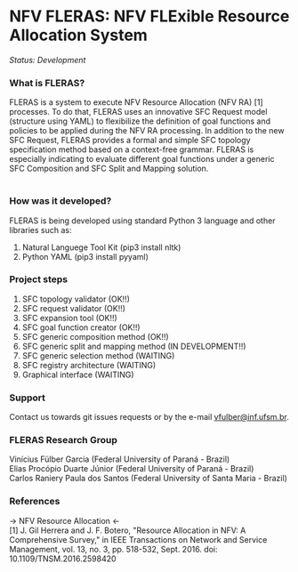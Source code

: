 NFV FLERAS: NFV FLExible Resource Allocation System
========================================================

*Status: Development*

### What is FLERAS?

FLERAS is a system to execute NFV Resource Allocation (NFV RA) [1] processes. To do that,
FLERAS uses an innovative SFC Request model (structure using YAML) to flexibilize the
definition of goal functions and policies to be applied during the NFV RA processing.
In addition to the new SFC Request, FLERAS provides a formal and simple SFC topology
specification method based on a context-free grammar. FLERAS is especially indicating
to evaluate different goal functions under a generic SFC Composition and SFC Split and
Mapping solution.<br/>
<br/>

<!---
The FLERAS' request model is structure by a YAML notation and presents three main blocks:<br/>
1. METADATA BLOCK<br/>
1.1. ID (Request unique identifier)<br/>
1.2. DESCRIPTION (Multi line request description)<br/>
2. SERVICE BLOCK<br/>
2.1. TOPOLOGY (Topology defined with the context-free grammar described below)<br/>
2.2. OELEMENTS (List of operacional elements IDs)<br/>
2.3. OUTNODES (List of output nodes IDs)<br/>
3. GOAL FUNCTION BLOCK<br/>
3.1. METRICS (List of metric objects that composes the goal function)<br/>
3.1.1. ID (Metric unique identifier)<br/>
3.1.2. GOAL (Minimize ("MIN") or maximize ("MAX") metric)<br/>
3.1.3. WEIGHT (Value for weighted evaluation)<br/>
3.1.4. INPUT (Initial metric value)<br/>
3.1.5. EVALUATION (Metric evaluation operation ("MULT", "DIV", "SUM", "SUB"))<br/>
3.1.6. UPDATE (Metric ID that the evaluation operation will update this metric)<br/>
3.2. BRANCHINGS (List of evaluation data division between segments of ramifications for every metric)<br/>
3.2.1. METRIC (Some metric ID)<br/>
3.2.1.1. UPDATE (Metric evaluatin data division operation ("MULT", "DIV", "SUM", "SUB"))<br/>
3.2.1.2. FACTORS (Metric evaluation data division factors, a list with one factor for each segment in the branchings and one list per branching)<br/>
4. POLICIES ()<br/>
4.1. IMMEDIATE ()<br/>
4.1.1. ID ()<br/>
4.1.2. MIN ()<br/>
4.1.3. MAX ()<br/>
4.1.4. TYPE ()<br/>
4.1.5. GOAL ()<br/>
4.1.6. WEIGHT ()<br/>
4.2. AGGREGATE ()<br/>
4.2.1. ID ()<br/>
4.2.2. MIN ()<br/>
4.2.3. MAX ()<br/>
4.2.4. TYPE ()<br/>
4.2.5. GOAL ()<br/>
4.2.6. WEIGHT ()<br/>
5. DEPLOYMENT ()<br/>
5.1. OELEMENT ()<br/>
5.1.1. FLAVOUR ()<br/>
5.1.1.1. MEMORY ()<br/>
5.1.1.2. NET_IFACES ()<br/>
5.1.1.3. CPUS ()<br/>
5.1.2. BENCHMARK ()<br/>
5.1.2.1. METRIC () <br/>

The FLERAS SFC specification follows the context-free grammar production rules:<br/>
1. S -> "IP" OPBLOCK<br/>
2. OPBLOCK -> TBRANCH | NTBRANCH | TPBLOCK OPBLOCK | TPBLOCK EP<br/>
3. ROPBLOCK -> INTBRANCH | TPBLOCK ROPBLOCK | TPBLOCK<br/>
4. TPBLOCK -> PORDER | MASKPELEM<br/>
5. PORDER -> "[" MASKPELEM NPELEM "]" POEXCEPTION | "[" MASKPELEM NPELEM "]"<br/>
6. POEXCEPTION -> "(" PELEM PELEM ")" POEXCEPTION | "(" PELEM PELEM ")" | "(" PELEM PELEM "*" ")" POEXCEPTION | "(" PELEM PELEM "*" ")"<br/>
7. TBRANCH -> TPBLOCK "{" OPBLOCK NEXTTBRANCH "}" <br/>
8. NEXTTBRANCH -> "/" OPBLOCK NEXTTBRANCH | "/" OPBLOCK<br/>
9. NTBRANCH -> TPBLOCK "{" ROPBLOCK NEXTNTBRANCH "}" OPBLOCK<br/>
10. INTBRANCH -> TPBLOCK "{" ROPBLOCK NEXTNTBRANCH "}" ROPBLOCK<br/>
11. NEXTNTBRANCH -> "/" ROPBLOCK NEXTNTBRANCH | "/" ROPBLOCK<br/>
12. NPELEM -> MASKPELEM NPELEM | MASKPELEM<br/>
13. MASKPELEM -> PELEM | PELEM "<" DOMAIN ">"<br/>
14. OPELEM -> OPEID1, OPEID2, ..., OPEIDn*<br/>
15. EP -> EPID1, EPID2, ..., EPIDn*<br/>
16. DOMAIN -> DOMID1, DOMID2, ..., DOMIn*<br/>

*Retrieved from the FLERAS request.
-->

### How was it developed?

FLERAS is being developed using standard Python 3 language and other libraries such as:<br/>
1. Natural Languege Tool Kit (pip3 install nltk)<br/>
2. Python YAML (pip3 install pyyaml)

### Project steps

1. SFC topology validator (OK!!)<br/>
2. SFC request validator (OK!!)<br/>
3. SFC expansion tool (OK!!)<br/>
4. SFC goal function creator (OK!!)<br/>
5. SFC generic composition method (OK!!)<br/>
6. SFC generic split and mapping method (IN DEVELOPMENT!!)<br/>
7. SFC generic selection method (WAITING)<br/>
8. SFC registry architecture (WAITING)<br/>
9. Graphical interface (WAITING)

### Support

Contact us towards git issues requests or by the e-mail vfulber@inf.ufsm.br.

### FLERAS Research Group

Vinícius Fülber Garcia (Federal University of Paraná - Brazil)<br/>
Elias Procópio Duarte Júnior (Federal University of Paraná - Brazil)<br/>
Carlos Raniery Paula dos Santos (Federal University of Santa Maria - Brazil)<br/>

### References

-> NFV Resource Allocation <-<br/>
[1] J. Gil Herrera and J. F. Botero, "Resource Allocation in NFV: A Comprehensive Survey," in IEEE Transactions on Network and Service Management, vol. 13, no. 3, pp. 518-532, Sept. 2016. doi: 10.1109/TNSM.2016.2598420
